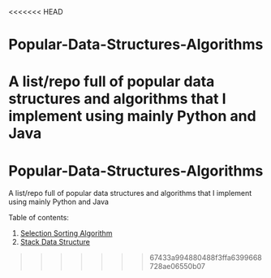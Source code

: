 <<<<<<< HEAD
# Popular-Data-Structures-Algorithms
A list/repo full of popular data structures and algorithms that I implement using mainly Python and Java
=======
# Popular-Data-Structures-Algorithms
A list/repo full of popular data structures and algorithms that I implement using mainly Python and Java

Table of contents: 
1. [Selection Sorting Algorithm](https://github.com/dev-segal/Popular-Data-Structures-Algorithms/blob/master/selection-sort/SelectionSort.java)
2. [Stack Data Structure](https://github.com/dev-segal/Popular-Data-Structures-Algorithms/blob/master/stack/stack.py)
>>>>>>> 67433a994880488f3ffa6399668728ae06550b07
